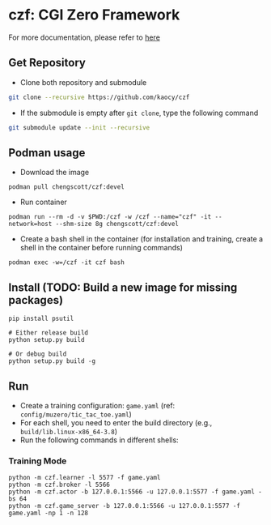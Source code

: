 # czf: CGI Zero Framework
For more documentation, please refer to [here](https://hackmd.io/@CGI-Lab/HJsi2hrV_)

## Get Repository
- Clone both repository and submodule
```bash
git clone --recursive https://github.com/kaocy/czf
```

- If the submodule is empty after `git clone`, type the following command
```bash
git submodule update --init --recursive
```

## Podman usage
- Download the image
```shell
podman pull chengscott/czf:devel
```

- Run container
```shell
podman run --rm -d -v $PWD:/czf -w /czf --name="czf" -it --network=host --shm-size 8g chengscott/czf:devel
```

- Create a bash shell in the container (for installation and training, create a shell in the container before running commands)
```shell
podman exec -w=/czf -it czf bash
```

## Install (TODO: Build a new image for missing packages)
```shell
pip install psutil

# Either release build
python setup.py build

# Or debug build
python setup.py build -g
```

## Run
- Create a training configuration: `game.yaml` (ref: `config/muzero/tic_tac_toe.yaml`)
- For each shell, you need to enter the build directory (e.g., `build/lib.linux-x86_64-3.8`)
- Run the following commands in different shells:

### Training Mode

```bash=
python -m czf.learner -l 5577 -f game.yaml
python -m czf.broker -l 5566
python -m czf.actor -b 127.0.0.1:5566 -u 127.0.0.1:5577 -f game.yaml -bs 64
python -m czf.game_server -b 127.0.0.1:5566 -u 127.0.0.1:5577 -f game.yaml -np 1 -n 128
```
